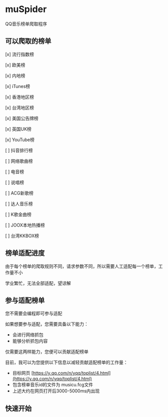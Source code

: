 # muSpider

QQ音乐榜单爬取程序

## 可以爬取的榜单

 [x] 流行指数榜

 [x] 欧美榜

 [x] 内地榜

 [x] iTunes榜

 [x] 香港地区榜

 [x] 台湾地区榜

 [x] 美国公告牌榜

 [x] 英国UK榜

 [x] YouTube榜

 [ ] 抖音排行榜

 [ ] 网络歌曲榜

 [ ] 电音榜

 [ ] 说唱榜

 [ ] ACG新歌榜

 [ ] 达人音乐榜

 [ ] K歌金曲榜

 [ ] JOOX本地热播榜

 [ ] 台湾KKBOX榜

## 榜单适配进度

由于每个榜单的爬取规则不同，请求参数不同，所以需要人工适配每一个榜单，工作量不小

学业繁忙，无法全部适配，望谅解

## 参与适配榜单

您不需要会编程即可参与适配

如果想要参与适配，您需要具备以下能力：

- 会进行网络抓包
- 能够分析抓包内容

仅需要这两样能力，您便可以贡献适配榜单

目前，我可以为您提供以下信息以减轻贡献适配榜单的工作量：

- 目标网页 [https://y.qq.com/n/yqq/toplist/4.html](https://y.qq.com/n/yqq/toplist/4.html)
- 包含榜单音乐id的文件为 musicu.fcg文件
- 上述大约在网页打开后3000-5000ms内出现

## 快速开始









